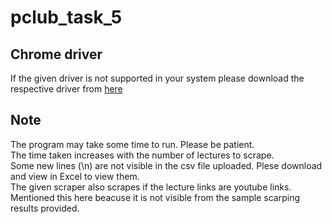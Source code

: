 # pclub_task_5
## Chrome driver 
If the given driver is not supported in your system please download the respective driver from [here](https://chromedriver.chromium.org/downloads)
## Note
The program may take some time to run. Please be patient.<br>
The time taken increases with the number of lectures to scrape.<br>
Some new lines (\n) are not visible in the csv file uploaded. Plese download and view in Excel to view them.<br>
The given scraper also scrapes if the lecture links are youtube links. Mentioned this here beacuse it is not visible from the sample scarping results provided.
